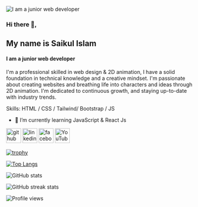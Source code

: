 ![I am a junior web developer ](https://e0.pxfuel.com/wallpapers/149/259/desktop-wallpaper-web-development.jpg)
### Hi there 👋, 
## My name is Saikul Islam
#### I am a junior web developer 


I'm a professional skilled in web design & 2D animation, I have a solid foundation in technical knowledge and a creative mindset. I'm passionate about creating websites and breathing life into characters and ideas through 2D animation. I'm dedicated to continuous growth, and staying up-to-date with industry trends.

Skills: HTML / CSS / Tailwind/ Bootstrap / JS

- 🌱 I’m currently learning JavaScript & React Js 


[<img src='https://cdn.jsdelivr.net/npm/simple-icons@3.0.1/icons/github.svg' alt='github' height='40'>](https://github.com/saikulislam4)  [<img src='https://cdn.jsdelivr.net/npm/simple-icons@3.0.1/icons/linkedin.svg' alt='linkedin' height='40'>](https://www.linkedin.com/in/saikulislam4)  [<img src='https://cdn.jsdelivr.net/npm/simple-icons@3.0.1/icons/facebook.svg' alt='facebook' height='40'>](https://www.facebook.com/saikulislam4)  [<img src='https://cdn.jsdelivr.net/npm/simple-icons@3.0.1/icons/youtube.svg' alt='YouTube' height='40'>](https://www.youtube.com/channel/https://www.youtube.com/channel/UCPmEuiNVfQxFE1vsF0NzApw)  

[![trophy](https://github-profile-trophy.vercel.app/?username=saikulislam4)](https://github.com/ryo-ma/github-profile-trophy)

[![Top Langs](https://github-readme-stats.vercel.app/api/top-langs/?username=saikulislam4)](https://github.com/anuraghazra/github-readme-stats)

![GitHub stats](https://github-readme-stats.vercel.app/api?username=saikulislam4&show_icons=true)  

![GitHub streak stats](https://streak-stats.demolab.com/?user=saikulislam4)  

![Profile views](https://gpvc.arturio.dev/saikulislam4)  

